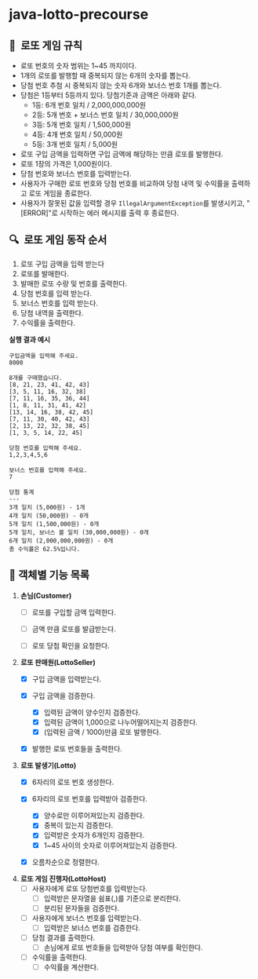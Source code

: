 # java-lotto-precourse

## 📝  **로또 게임 규칙**

- 로또 번호의 숫자 범위는 1~45 까지이다.
- 1개의 로또를 발행할 때 중복되지 않는 6개의 숫자를 뽑는다.
- 당첨 번호 추첨 시 중복되지 않는 숫자 6개와 보너스 번호 1개를 뽑는다.
- 당첨은 1등부터 5등까지 있다. 당첨기준과 금액은 아래와 같다.
    - 1등: 6개 번호 일치 / 2,000,000,000원
    - 2등: 5개 번호 + 보너스 번호 일치 / 30,000,000원
    - 3등: 5개 번호 일치 / 1,500,000원
    - 4등: 4개 번호 일치 / 50,000원
    - 5등: 3개 번호 일치 / 5,000원
- 로또 구입 금액을 입력하면 구입 금액에 해당하는 만큼 로또를 발행한다.
- 로또 1장의 가격은 1,000원이다.
- 당첨 번호와 보너스 번호를 입력받는다.
- 사용자가 구매한 로또 번호와 당첨 번호를 비교하여 당첨 내역 및 수익률을 출력하고 로또 게임을 종료한다.
- 사용자가 잘못된 값을 입력할 경우 `IllegalArgumentException`를 발생시키고, "[ERROR]"로 시작하는 에러 메시지를 출력 후 종료한다.

## **🔍  로또 게임 동작 순서**

1. 로또 구입 금액을 입력 받는다
2. 로또를 발매한다.
3. 발매한 로또 수량 및 번호를 출력한다.
4. 당첨 번호를 입력 받는다.
5. 보너스 번호를 입력 받는다.
6. 당첨 내역을 출력한다.
7. 수익률을 출력한다.

**실행 결과 예시**
```
구입금액을 입력해 주세요.
8000

8개를 구매했습니다.
[8, 21, 23, 41, 42, 43]
[3, 5, 11, 16, 32, 38]
[7, 11, 16, 35, 36, 44]
[1, 8, 11, 31, 41, 42]
[13, 14, 16, 38, 42, 45]
[7, 11, 30, 40, 42, 43]
[2, 13, 22, 32, 38, 45]
[1, 3, 5, 14, 22, 45]

당첨 번호를 입력해 주세요.
1,2,3,4,5,6

보너스 번호를 입력해 주세요.
7

당첨 통계
---
3개 일치 (5,000원) - 1개
4개 일치 (50,000원) - 0개
5개 일치 (1,500,000원) - 0개
5개 일치, 보너스 볼 일치 (30,000,000원) - 0개
6개 일치 (2,000,000,000원) - 0개
총 수익률은 62.5%입니다.
```

## **🚀** 객체별 기능 목록

1. **손님(Customer)**
    - [ ]  로또를 구입할 금액 입력한다.
    - [ ]  금액 만큼 로또를 발급받는다.
    - [ ]  로또 당첨 확인을 요청한다.


2. **로또 판매원(LottoSeller)**
    - [X]  구입 금액을 입력받는다.
    - [X]  구입 금액을 검증한다.
        - [X]  입력된 금액이 양수인지 검증한다.
        - [X]  입력된 금액이 1,000으로 나누어떨어지는지 검증한다.
        - [X]  (입력된 금액 / 1000)만큼 로또 발행한다.
    - [X]  발행한 로또 번호들을 출력한다.


3. **로또 발생기(Lotto)**
    - [X]  6자리의 로또 번호 생성한다.
    - [X]  6자리의 로또 번호를 입력받아 검증한다.
        - [X]  양수로만 이루어져있는지 검증한다.
        - [X]  중복이 있는지 검증한다.
        - [X]  입력받은 숫자가 6개인지 검증한다.
        - [X]  1~45 사이의 숫자로 이루어져있는지 검증한다.
    - [X]  오름차순으로 정렬한다.


5. **로또 게임 진행자(LottoHost)**
    - [ ]  사용자에게 로또 당첨번호를 입력받는다.
        - [ ]  입력받은 문자열을 쉼표(,)를 기준으로 분리한다.
        - [ ]  분리된 문자들을 검증한다.
    - [ ]  사용자에게 보너스 번호를 입력받는다.
        - [ ]  입력받은 보너스 번호를 검증한다.
    - [ ]  당첨 결과를 출력한다.
        - [ ]  손님에게 로또 번호들을 입력받아 당첨 여부를 확인한다.
    - [ ]  수익률을 출력한다.
        - [ ]  수익률을 계산한다.